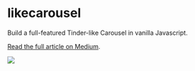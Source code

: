 # likecarousel

Build a full-featured Tinder-like Carousel in vanilla Javascript.

[Read the full article on Medium](https://medium.com/@simonepm.me/build-a-full-featured-tinder-like-carousel-in-vanilla-javascript-part-i-44ca3a906450).

[<img src="https://github.com/simonepm/likecarousel/raw/master/thumbnail.png">](https://www.youtube.com/watch?v=ociKlTBEO5Q)
